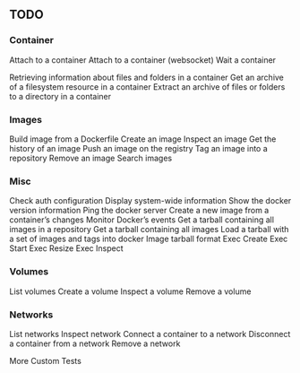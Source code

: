 


## TODO

### Container
Attach to a container
Attach to a container (websocket)
Wait a container

Retrieving information about files and folders in a container
Get an archive of a filesystem resource in a container
Extract an archive of files or folders to a directory in a container


### Images
Build image from a Dockerfile
Create an image
Inspect an image
Get the history of an image
Push an image on the registry
Tag an image into a repository
Remove an image
Search images


### Misc
Check auth configuration
Display system-wide information
Show the docker version information
Ping the docker server
Create a new image from a container’s changes
Monitor Docker’s events
Get a tarball containing all images in a repository
Get a tarball containing all images
Load a tarball with a set of images and tags into docker
Image tarball format
Exec Create
Exec Start
Exec Resize
Exec Inspect


### Volumes
List volumes
Create a volume
Inspect a volume
Remove a volume


### Networks
List networks
Inspect network
Connect a container to a network
Disconnect a container from a network
Remove a network


More Custom Tests